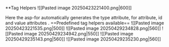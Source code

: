 **Tag Helpers
![[Pasted image 20250423221400.png|600]]

Here the asp-for automatically generates the type attribute, for attribute, id and value attributes .
==Predefined tag helpers available==
![[Pasted image 20250423221535.png|500]]
![[Pasted image 20250429234828.png|560]]
![[Pasted image 20250429234942.png|550]]
![[Pasted image 20250429235143.png|560]]
![[Pasted image 20250429235230.png|560]]
